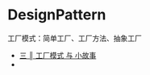 ﻿# DesignPattern
工厂模式：简单工厂、工厂方法、抽象工厂




<ul> 
<li><a class="entry" href="https://www.cnblogs.com/laozhang-is-phi/p/FactoryPattern.html" target="_blank">三 ║ 工厂模式 与 小故事</a></li>
<li></li>
</ul>
